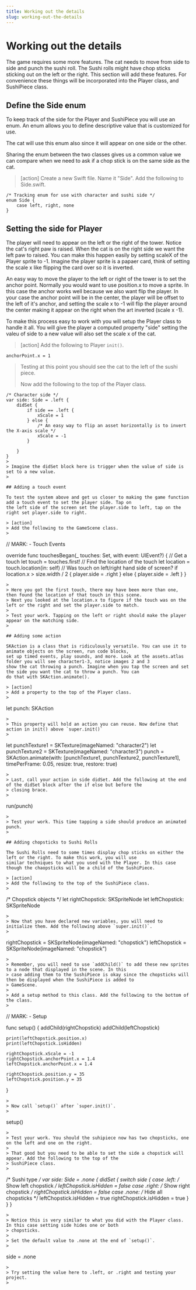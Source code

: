 ```yaml
---
title: Working out the details
slug: working-out-the-details
---
```


# Working out the details

The game requires some more features. The cat needs to move from side to side and punch the sushi roll. The Sushi rolls 
might have chop sticks sticking out on the left or the right. This section will add these features. For convenience these 
things will be incorporated into the Player class, and SushiPiece class. 

## Define the Side enum

To keep track of the side for the Player and SushiPiece you will use an enum. An enum allows you to define descriptive value 
that is customized for use. 

The cat will use this enum also since it will appear on one side or the other. 

Sharing the enum between the two classes gives us a common value we can compare when we need to ask if a chop stick is on 
the same side as the cat. 

> [action]
> Create a new Swift file. Name it "Side". Add the following to Side.swift.
>
```
/* Tracking enum for use with character and sushi side */
enum Side {
    case left, right, none
}
```
>

## Setting the side for Player

The player will need to appear on the left or the right of the tower. Notice the cat's right paw is raised. When the cat is 
on the right side we want the left paw to raised. You can make this happen easily by setting scaleX of the Player sprite to 
-1. Imagine the player sprite is a papaer card, think of setting the scale x like flipping the card over so it is inverted.

An easy way to move the player to the left or right of the tower is to set the anchor point. Normally you would want to use 
position.x to move a sprite. In this case the anchor works well because we also want flip the player. In your case the anchor
point will be in the center, the player will be offset to the left of it's anchor, and setting the scale x to -1 will flip
the player around the center making it appear on the right when the art inverted (scale x -1). 

To make this process easy to work with you will setup the Player class to handle it all. You will give the player a computed 
property "side" setting the valeu of side to a new value will also set the scale x of the cat. 

> [action]
> Add the following to Player `init()`.
>
```
anchorPoint.x = 1
```
>
> Testing at this point you should see the cat to the left of the sushi piece. 
>
> Now add the following to the top of the Player class. 
> 
```
/* Character side */
var side: Side = .left {
    didSet {
        if side == .left {
            xScale = 1
        } else {
            /* An easy way to flip an asset horizontally is to invert the X-axis scale */
            xScale = -1
        }
        
    }
}
> 
> Imagine the didSet block here is trigger when the value of side is set to a new value. 
> 

## Adding a touch event

To test the system above and get us closer to making the game function add a touch event to set the player side. Tap on 
the left side of the screen set the player.side to left, tap on the right set player.side to right. 

> [action]
> Add the following to the GameScene class. 
> 
```
// MARK: - Touch Events
>
override func touchesBegan(_ touches: Set<UITouch>, with event: UIEvent?) {
    // Get a touch
    let touch = touches.first!
    // Find the location of the touch
    let location = touch.location(in: self)
    // Was touch on left/right hand side of screen?
    if location.x > size.width / 2 {
        player.side = .right
    } else {
        player.side = .left
    }
}
```
>
> Here you got the first touch, there may have been more than one, then found the location of that touch in this scene. 
> Next you looked at the location.x to figure if the touch was on the left or the right and set the player.side to match. 
> 
> Test your work. Tapping on the left or right should make the player appear on the matching side. 
> 

## Adding some action

SKAction is a class that is ridiculously versatile. You can use it to animate objects on the screen, run code blocks, 
set up timed events, play sounds, and more. Look at the assets.atlas folder you will see character1-3, notice images 2 and 3
show the cat throwing a punch. Imagine when you tap the screen and set the side you want the cat to throw a punch. You can
do that with SKAction.animate(). 

> [action]
> Add a property to the top of the Player class.
>
```
let punch: SKAction
```
>
> This property will hold an action you can reuse. Now define that action in init() above `super.init()`
>
```
let punchTexture1 = SKTexture(imageNamed: "character2")
let punchTexture2 = SKTexture(imageNamed: "character3")
punch = SKAction.animate(with: [punchTexture1, punchTexture2, punchTexture1], timePerFrame: 0.05, resize: true, restore: true)
```
>
> Last, call your action in side didSet. Add the following at the end of the didSet block after the if else but before the
> closing brace.
>
```
run(punch)
```
>
> Test your work. This time tapping a side should produce an animated punch. 
> 

## Adding chopsticks to Sushi Rolls

The Sushi Rolls need to some times display chop sticks on either the left or the right. To make this work, you will use 
similar techniques to what you used with the Player. In this case though the chaopsticks will be a child of the SushiPiece. 

> [action]
> Add the following to the top of the SushiPiece class. 
> 
```
/* Chopstick objects */
let rightChopstick: SKSpriteNode
let leftChopstick: SKSpriteNode
```
> 
> Now that you have declared new variables, you will need to initialize them. Add the following above `super.init()`. 
>
```
rightChopstick = SKSpriteNode(imageNamed: "chopstick")
leftChopstick = SKSpriteNode(imageNamed: "chopstick")
```
>
> Remember, you will need to use `addChild()` to add these new sprites to a node that displayed in the scene. In this 
> case adding them to the SushiPiece is okay since the chopsticks will then be displayed when the SushiPiece is added to 
> GameScene. 
> 
> Add a setup method to this class. Add the following to the bottom of the class.
> 
```
// MARK: - Setup
>
func setup() {
    addChild(rightChopstick)
    addChild(leftChopstick)
>    
    print(leftChopstick.position.x)
    print(leftChopstick.isHidden)
>    
    rightChopstick.xScale = -1
    rightChopstick.anchorPoint.x = 1.4
    leftChopstick.anchorPoint.x = 1.4
>    
    rightChopstick.position.y = 35
    leftChopstick.position.y = 35
}
```
>
> Now call `setup()` after `super.init()`. 
>
```
setup()
```
> 
> Test your work. You should the suhipiece now has two chopsticks, one on the left and one on the right. 
>
> That good but you need to be able to set the side a chopstick will appear. Add the following to the top of the 
> SushiPiece class.
> 
```
/* Sushi type */
var side: Side = .none {
    didSet {
        switch side {
        case .left:
            /* Show left chopstick */
            leftChopstick.isHidden = false
        case .right:
            /* Show right chopstick */
            rightChopstick.isHidden = false
        case .none:
            /* Hide all chopsticks */
            leftChopstick.isHidden = true
            rightChopstick.isHidden = true
        }
    }
}
```
> 
> Notice this is very similar to what you did with the Player class. In this case setting side hides one or both 
> chopsticks. 
> 
> Set the default value to .none at the end of `setup()`.
> 
```
side = .none
```
> 
> Try setting the value here to .left, or .right and testing your project. 
> 

















